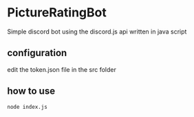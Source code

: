 # PictureRatingBot
Simple discord bot using the discord.js api written in java script

## configuration
edit the token.json file in the src folder

## how to use
```node
node index.js
```
